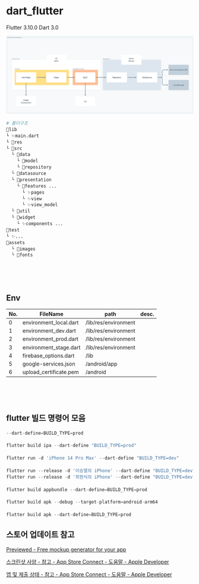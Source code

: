 # dart_flutter

Flutter 3.10.0
Dart 3.0

![img.png](readme_file/architecture.png)

```python
# 폴더구조
📂lib
└ ✨main.dart
└ 📂res
└ 📂src
  └ 📂data
    └ 📂model
    └ 📂repository
  └ 📂datasource
  └ 📂presentation
    └ 📂features ...
      └ ✨pages
      └ ✨view
      └ ✨view_model
  └ 📂util
  └ 📂widget
    └ ✨components ...
📂test
└ ✨... 
📂assets
  └ 📂images
  └ 📂fonts
```


<br/>
<br/>
<br/>

## Env

| No. | FileName | path | desc. |
| --- | --- | --- | --- |
| 0 | environment_local.dart | /lib/res/environment |  |
| 1 | environment_dev.dart | /lib/res/environment |  |
| 2 | environment_prod.dart | /lib/res/environment |  |
| 3 | environment_stage.dart | /lib/res/environment |  |
| 4 | firebase_options.dart | /lib |  |
| 5 | google-services.json | /android/app |  |
| 6 | upload_certificate.pem | /android |  |




<br/>
<br/>
<br/>

## flutter 빌드 명령어 모음

```python
--dart-define=BUILD_TYPE=prod

flutter build ipa --dart-define "BUILD_TYPE=prod"

flutter run -d 'iPhone 14 Pro Max' --dart-define "BUILD_TYPE=dev"

flutter run --release -d '이승열의 iPhone' --dart-define "BUILD_TYPE=dev"
flutter run --release -d '최현식의 iPhone' --dart-define "BUILD_TYPE=dev"

flutter build appbundle --dart-define=BUILD_TYPE=prod

flutter build apk --debug --target-platform=android-arm64

flutter build apk --dart-define=BUILD_TYPE=prod
```

## 스토어 업데이트 참고

[Previewed - Free mockup generator for your app](https://previewed.app/)

[스크린샷 사양 - 참고 - App Store Connect - 도움말 - Apple Developer](https://developer.apple.com/kr/help/app-store-connect/reference/screenshot-specifications/)

[앱 및 제출 상태 - 참고 - App Store Connect - 도움말 - Apple Developer](https://developer.apple.com/kr/help/app-store-connect/reference/app-and-submission-statuses/)
